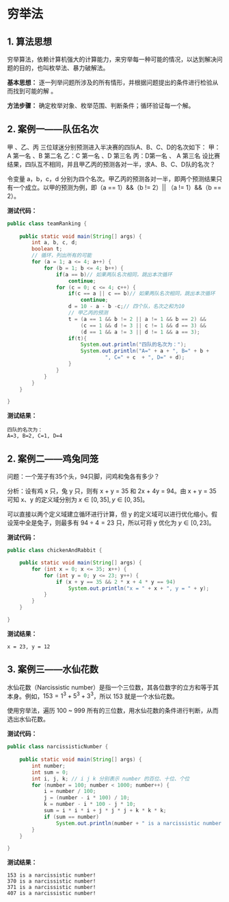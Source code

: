 # 穷举法

## 1. 算法思想

穷举算法，依赖计算机强大的计算能力，来穷举每一种可能的情况，以达到解决问题的目的，也叫枚举法、暴力破解法。

**基本思想：** 逐一列举问题所涉及的所有情形，并根据问题提出的条件进行检验从而找到可能的解 。

**方法步骤：** 确定枚举对象、枚举范围、判断条件；循环验证每一个解。

## 2. 案例一——队伍名次
甲 、乙、丙 三位球迷分别预测进入半决赛的四队A、B、C、D的名次如下： 
甲：A 第一名 、B 第二名 
乙：C 第一名 、D 第三名 
丙：D第一名 、 A 第三名 
设比赛结果，四队互不相同，并且甲乙丙的预测各对一半，求A、B、C、D队的名次？

令变量 a，b，c，d 分别为四个名次。甲乙丙的预测各对一半，即两个预测结果只有一个成立。以甲的预测为例，即（a == 1）&&（b != 2）|| （a != 1）&&（b == 2）。

**测试代码：**

```java
public class teamRanking {
	
	public static void main(String[] args) {
		int a, b, c, d;
		boolean t;
		// 循环，列出所有的可能
		for (a = 1; a <= 4; a++) {
			for (b = 1; b <= 4; b++) {
				if(a == b)// 如果两队名次相同，跳出本次循环
					continue;
				for (c = 0; c <= 4; c++) {
					if(c == a || c == b)// 如果两队名次相同，跳出本次循环
						continue;
					d = 10 - a - b -c;// 四个队，名次之和为10
					// 甲乙丙的预测
					t = (a == 1 && b != 2 || a != 1 && b == 2) &&
						(c == 1 && d != 3 || c != 1 && d == 3) && 
						(d == 1 && a != 3 || d != 1 && a == 3);
					if(t){
						System.out.println("四队的名次为：");
						System.out.println("A=" + a + ", B=" + b +
								", C=" + c  + ", D=" + d);
					}
				}
			}
		}
	}

}
```

**测试结果：**

	四队的名次为：
	A=3, B=2, C=1, D=4

## 2. 案例二——鸡兔同笼

问题：一个笼子有35个头，94只脚，问鸡和兔各有多少？

分析：设有鸡 x 只，兔 y 只，则有 x + y = 35 和 2x + 4y = 94。由 x + y = 35 可知 x、y 的定义域分别为 $x \in [0,35],y \in[0,35]$。

可以直接以两个定义域建立循环进行计算，但 y 的定义域可以进行优化缩小。假设笼中全是兔子，则最多有 $94 \div 4 = 23$ 只，所以可将 y 优化为 $y \in[0,23]$。

**测试代码：**

```java
public class chickenAndRabbit {

	public static void main(String[] args) {
		for (int x = 0; x <= 35; x++) {
			for (int y = 0; y <= 23; y++) {
				if (x + y == 35 && 2 * x + 4 * y == 94)
					System.out.println("x = " + x + ", y = " + y);
			}
		}
	}

}
```

**测试结果：**

	x = 23, y = 12

## 3. 案例三——水仙花数

水仙花数（Narcissistic number）是指一个三位数，其各位数字的立方和等于其本身。例如，$153 = 1^3 + 5^3 + 3^3$，所以 153 就是一个水仙花数。

使用穷举法，遍历 100 ~ 999 所有的三位数，用水仙花数的条件进行判断，从而选出水仙花数。

**测试代码：**

```java
public class narcissisticNumber {
	
	public static void main(String[] args) {
		int number;
		int sum = 0;
		int i, j, k; // i j k 分别表示 number 的百位、十位、个位
		for (number = 100; number < 1000; number++) {
			i = number / 100;
			j = (number - i * 100) / 10;
			k = number - i * 100 - j * 10;
			sum = i * i * i + j * j * j + k * k * k;
			if (sum == number)
				System.out.println(number + " is a narcissistic number! ");
		}
	}

}
```

**测试结果：**

	153 is a narcissistic number! 
	370 is a narcissistic number! 
	371 is a narcissistic number! 
	407 is a narcissistic number! 
	
